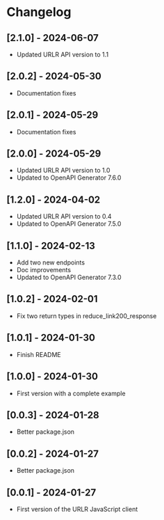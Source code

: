 # Changelog

## [2.1.0] - 2024-06-07

- Updated URLR API version to 1.1

## [2.0.2] - 2024-05-30

- Documentation fixes

## [2.0.1] - 2024-05-29

- Documentation fixes

## [2.0.0] - 2024-05-29

- Updated URLR API version to 1.0
- Updated to OpenAPI Generator 7.6.0

## [1.2.0] - 2024-04-02

- Updated URLR API version to 0.4
- Updated to OpenAPI Generator 7.5.0

## [1.1.0] - 2024-02-13

- Add two new endpoints
- Doc improvements
- Updated to OpenAPI Generator 7.3.0

## [1.0.2] - 2024-02-01

- Fix two return types in reduce_link200_response

## [1.0.1] - 2024-01-30

- Finish README

## [1.0.0] - 2024-01-30

- First version with a complete example

## [0.0.3] - 2024-01-28

- Better package.json

## [0.0.2] - 2024-01-27

- Better package.json

## [0.0.1] - 2024-01-27

- First version of the URLR JavaScript client
